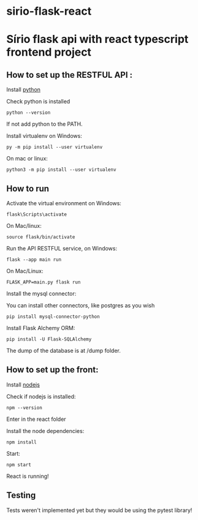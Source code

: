 # sirio-flask-react
<h1>Sírio flask api with react typescript frontend project</h1>

<h2> How to set up the RESTFUL API :</h2>

<p>Install <a href="https://www.python.org/" target="_blank">python</a></p>

<p>Check python is installed</p>

``` code
python --version
```

<p>If not add python to the PATH.</p>

<p>Install virtualenv on Windows:<p>

``` code
py -m pip install --user virtualenv

```

<p>On mac or linux:</p>

``` code
python3 -m pip install --user virtualenv
```

<h2>How to run</h2>

<p>Activate the virtual environment on Windows:</p>

``` code
flask\Scripts\activate
```

<p>On Mac/linux: </p>

``` code
source flask/bin/activate
```

<p>Run the API RESTFUL service, on Windows:</p>

``` code
flask --app main run
``` 

<p>On Mac/Linux:</p>

``` code
FLASK_APP=main.py flask run
```
<p>Install the mysql connector:</p>
<p> You can install other connectors, like postgres as you wish</p>

``` code
pip install mysql-connector-python
```

<p> Install Flask Alchemy ORM: </p>

``` code
pip install -U Flask-SQLAlchemy
```

<p>The dump of the database is at /dump folder. </p>

<h2>How to set up the front:</h2>

<p>Install <a href="https://nodejs.org/en" target="_blank">nodejs</a></p>

<p>Check if nodejs is installed:</p>

``` code
npm --version
```

<p>Enter in the react folder</p>

<p>Install the node dependencies:</p>

``` code
npm install
```

<p>Start:</p>

``` code
npm start
```

<p>React is running! </p>

<h2>Testing</h2>

<p>Tests weren't implemented yet but they would be using the pytest library!</p>